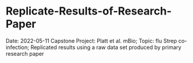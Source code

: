 # Replicate-Results-of-Research-Paper
Date: 2022-05-11
Capstone Project: Platt et al. mBio; Topic: flu Strep co-infection; Replicated results using a raw data set produced by primary research paper
